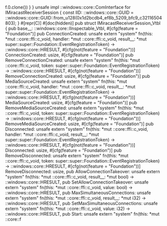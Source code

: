 f.0.clone())
    }
}
unsafe impl ::windows::core::ComInterface for IMiracastReceiverSession {
    const IID: ::windows::core::GUID = ::windows::core::GUID::from_u128(0x1d2bcdb4_ef8b_5209_bfc9_c32116504803);
}
#[repr(C)]
#[doc(hidden)]
pub struct IMiracastReceiverSession_Vtbl {
    pub base__: ::windows::core::IInspectable_Vtbl,
    #[cfg(feature = "Foundation")]
    pub ConnectionCreated: unsafe extern "system" fn(this: *mut ::core::ffi::c_void, handler: *mut ::core::ffi::c_void, result__: *mut super::super::Foundation::EventRegistrationToken) -> ::windows::core::HRESULT,
    #[cfg(not(feature = "Foundation"))]
    ConnectionCreated: usize,
    #[cfg(feature = "Foundation")]
    pub RemoveConnectionCreated: unsafe extern "system" fn(this: *mut ::core::ffi::c_void, token: super::super::Foundation::EventRegistrationToken) -> ::windows::core::HRESULT,
    #[cfg(not(feature = "Foundation"))]
    RemoveConnectionCreated: usize,
    #[cfg(feature = "Foundation")]
    pub MediaSourceCreated: unsafe extern "system" fn(this: *mut ::core::ffi::c_void, handler: *mut ::core::ffi::c_void, result__: *mut super::super::Foundation::EventRegistrationToken) -> ::windows::core::HRESULT,
    #[cfg(not(feature = "Foundation"))]
    MediaSourceCreated: usize,
    #[cfg(feature = "Foundation")]
    pub RemoveMediaSourceCreated: unsafe extern "system" fn(this: *mut ::core::ffi::c_void, token: super::super::Foundation::EventRegistrationToken) -> ::windows::core::HRESULT,
    #[cfg(not(feature = "Foundation"))]
    RemoveMediaSourceCreated: usize,
    #[cfg(feature = "Foundation")]
    pub Disconnected: unsafe extern "system" fn(this: *mut ::core::ffi::c_void, handler: *mut ::core::ffi::c_void, result__: *mut super::super::Foundation::EventRegistrationToken) -> ::windows::core::HRESULT,
    #[cfg(not(feature = "Foundation"))]
    Disconnected: usize,
    #[cfg(feature = "Foundation")]
    pub RemoveDisconnected: unsafe extern "system" fn(this: *mut ::core::ffi::c_void, token: super::super::Foundation::EventRegistrationToken) -> ::windows::core::HRESULT,
    #[cfg(not(feature = "Foundation"))]
    RemoveDisconnected: usize,
    pub AllowConnectionTakeover: unsafe extern "system" fn(this: *mut ::core::ffi::c_void, result__: *mut bool) -> ::windows::core::HRESULT,
    pub SetAllowConnectionTakeover: unsafe extern "system" fn(this: *mut ::core::ffi::c_void, value: bool) -> ::windows::core::HRESULT,
    pub MaxSimultaneousConnections: unsafe extern "system" fn(this: *mut ::core::ffi::c_void, result__: *mut i32) -> ::windows::core::HRESULT,
    pub SetMaxSimultaneousConnections: unsafe extern "system" fn(this: *mut ::core::ffi::c_void, value: i32) -> ::windows::core::HRESULT,
    pub Start: unsafe extern "system" fn(this: *mut ::core::f